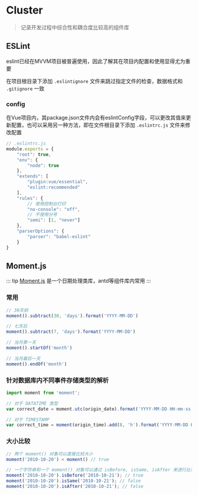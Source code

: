 # Cluster

> 记录开发过程中综合性和耦合度比较高的组件库


## ESLint

eslint已经在MVVM项目被普遍使用，因此了解其在项目内配置和使用显得尤为重要

在项目根目录下添加 `.eslintignore` 文件来跳过指定文件的检查，数据格式和 `.gitignore` 一致

### config

在Vue项目内，其package.json文件内会有eslintConfig字段，可以更改其值来更新配置，也可以采用另一种方法，即在文件根目录下添加 `.eslintrc.js` 文件来修改配置

```js
// .eslintrc.js
module.exports = {
    "root": true,
    "env": {
        "node": true
    },
    "extends": [
        "plugin:vue/essential",
        "eslint:recommended"
    ],
    "rules": {
        // 使用控制台打印
        "no-console": "off",
        // 不使用分号
        "semi": [1, "never"]
    },
    "parserOptions": {
        "parser": "babel-eslint"
    }
}
```


## Moment.js

::: tip
[Moment.js](http://momentjs.cn/) 是一个日期处理类库，antd等组件库内常用
:::

### 常用

```js
// 30天前
moment().subtract(30, 'days').format('YYYY-MM-DD')

// 七天后
moment().subtract(7, 'days').format('YYYY-MM-DD')

// 当月第一天
moment().startOf('month')

// 当月最后一天
moment().endOf('month')
```

### 针对数据库内不同事件存储类型的解析

```js
import moment from 'moment';

// 对于 DATATIME 类型
var correct_date = moment.utc(origin_date).format('YYYY-MM-DD HH-mm-ss');

// 对于 TIMESTAMP
var correct_time = moment(origin_time).add(8, 'h').format('YYYY-MM-DD HH-mm-ss');
````

### 大小比较

```js
// 两个 moment() 对象可以直接比较大小
moment('2010-10-20') < moment() // true

// 一个字符串和一个 moment() 对象可以通过 isBefore, isSame, isAfter 来进行比较
moment('2010-10-20').isBefore('2010-10-21'); // true
moment('2010-10-20').isSame('2010-10-21'); // false
moment('2010-10-20').isAfter('2010-10-21'); // false
```